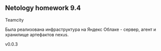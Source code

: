 ## Netology homework 9.4

Teamcity

Была реализована инфраструктура на Яндекс Облаке - сервер, агент и хранилище артефактов nexus.

v0.0.3